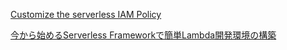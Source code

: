 [Customize the serverless IAM Policy](https://sst.dev/chapters/customize-the-serverless-iam-policy.html)

[今から始めるServerless Frameworkで簡単Lambda開発環境の構築](https://dev.classmethod.jp/articles/easy-deploy-of-lambda-with-serverless-framework/)

